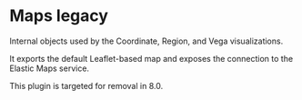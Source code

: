 # Maps legacy

Internal objects used by the Coordinate, Region, and Vega visualizations. 

It exports the default Leaflet-based map and exposes the connection to the Elastic Maps service.

This plugin is targeted for removal in 8.0.